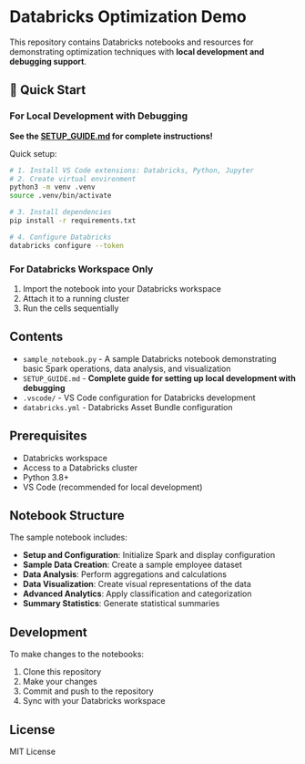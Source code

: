 # Databricks Optimization Demo

This repository contains Databricks notebooks and resources for demonstrating optimization techniques with **local development and debugging support**.

## 🚀 Quick Start

### For Local Development with Debugging

**See the [SETUP_GUIDE.md](SETUP_GUIDE.md) for complete instructions!**

Quick setup:
```bash
# 1. Install VS Code extensions: Databricks, Python, Jupyter
# 2. Create virtual environment
python3 -m venv .venv
source .venv/bin/activate

# 3. Install dependencies
pip install -r requirements.txt

# 4. Configure Databricks
databricks configure --token
```

### For Databricks Workspace Only

1. Import the notebook into your Databricks workspace
2. Attach it to a running cluster
3. Run the cells sequentially

## Contents

- `sample_notebook.py` - A sample Databricks notebook demonstrating basic Spark operations, data analysis, and visualization
- `SETUP_GUIDE.md` - **Complete guide for setting up local development with debugging**
- `.vscode/` - VS Code configuration for Databricks development
- `databricks.yml` - Databricks Asset Bundle configuration

## Prerequisites

- Databricks workspace
- Access to a Databricks cluster
- Python 3.8+
- VS Code (recommended for local development)

## Notebook Structure

The sample notebook includes:

- **Setup and Configuration**: Initialize Spark and display configuration
- **Sample Data Creation**: Create a sample employee dataset
- **Data Analysis**: Perform aggregations and calculations
- **Data Visualization**: Create visual representations of the data
- **Advanced Analytics**: Apply classification and categorization
- **Summary Statistics**: Generate statistical summaries

## Development

To make changes to the notebooks:

1. Clone this repository
2. Make your changes
3. Commit and push to the repository
4. Sync with your Databricks workspace

## License

MIT License

